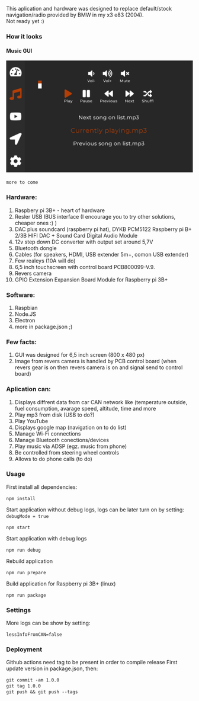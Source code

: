 This aplication and hardware was designed to replace default/stock navigation/radio provided by BMW in my x3 e83 (2004).<br>
Not ready yet :)

### How it looks
#### Music GUI
![stearing_fox music GUI](/for_readme/img/stearing_fox_music_GUI.png)

`more to come`

<h3>Hardware:</h3>
<ol>
<li>Raspbery pi 3B+ - heart of hardware</li>
<li>Resler USB IBUS interface (I encourage you to try other solutions, cheaper ones :) )</li>
<li>DAC plus soundcard (raspberry pi hat), DYKB PCM5122 Raspberry pi B+ 2/3B HIFI DAC + Sound Card Digital Audio Module</li>
<li>12v step down DC converter with output set around 5,7V</li>
<li>Bluetooth dongle</li>
<li>Cables (for speakers, HDMI, USB extender 5m+, comon USB extender)</li>
<li>Few realeys (10A will do)</li>
<li>6,5 inch touchscreen with control board PCB800099-V.9.</li>
<li>Revers camera</li>
<li>GPIO Extension Expansion Board Module for Raspberry pi 3B+</li>
</ol>

<h3>Software:</h3>
<ol>
<li>Raspbian</li>
<li>Node.JS</li>
<li>Electron</li>
<li>more in package.json ;)</li>
</ol>

<h3>Few facts:</h3>
<ol>
<li>GUI was designed for 6,5 inch screen (800 x 480 px)</li>
<li>Image from revers camera is handled by PCB control board (when revers gear is on then revers camera is on and signal send to control board)</li>
</ol> 

<h3>Aplication can:</h3>
<ol>
  <li>Displays diffrent data from car CAN network like (temperature outside, fuel consumption, avarage speed, altitude, time and more</li>
  <li>Play mp3 from disk (USB to do?)</li>
  <li>Play YouTube</li>
  <li>Displays google map (navigation on to do list)</li>
  <li>Manage Wi-Fi connections</li>
  <li>Manage Bluetooth conections/devices</li>
  <li>Play music via ADSP (egz. music from phone)</li>
  <li>Be controlled from steering wheel controls</li>
  <li>Allows to do phone calls (to do)</li>
</ol>
  
### Usage
First install all dependencies:
```
npm install
```

Start application without debug logs, logs can be later turn on by setting: `debugMode = true`
```
npm start
```

Start application with debug logs
```
npm run debug
```

Rebuild application
```
npm run prepare
```

Build application for Raspberry pi 3B+ (linux)
```
npm run package
```

### Settings
More logs can be show by setting:
```
lessInfoFromCAN=false
```

### Deployment
Github actions need tag to be present in order to compile release
First update version in package.json, then:
```
git commit -am 1.0.0
git tag 1.0.0
git push && git push --tags
```
